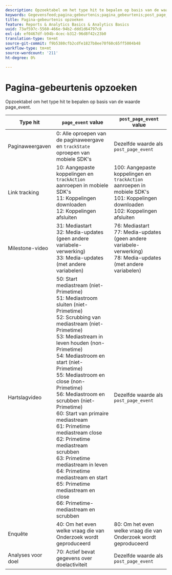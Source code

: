 ```yaml
---
description: Opzoektabel om het type hit te bepalen op basis van de waarde page_event.
keywords: Gegevensfeed;pagina;gebeurtenis;pagina_gebeurtenis;post_page_event
title: Pagina-gebeurtenis opzoeken
feature: Reports & Analytics Basics & Analytics Basics
uuid: 73af597c-5560-466e-94b2-ddd1d64797c8
exl-id: ef0467df-b94b-4cec-b312-96d8f42c23b0
translation-type: tm+mt
source-git-commit: f9b5380cfb2cdfe1827b8ee70f60c65ff5004b48
workflow-type: tm+mt
source-wordcount: '211'
ht-degree: 0%

---
```


# Pagina-gebeurtenis opzoeken

Opzoektabel om het type hit te bepalen op basis van de waarde page_event.

| Type hit | `page_event` value | `post_page_event` value |
| --- | --- | --- |
| Paginaweergaven | 0: Alle oproepen van de paginaweergave en `trackState` oproepen van mobiele SDK&#39;s | Dezelfde waarde als `post_page_event` |
| Link tracking | 10: Aangepaste koppelingen en `trackAction` aanroepen in mobiele SDK&#39;s<br>11: Koppelingen downloaden<br>12: Koppelingen afsluiten | 100: Aangepaste koppelingen en `trackAction` aanroepen in mobiele SDK&#39;s<br>101: Koppelingen downloaden<br>102: Koppelingen afsluiten |
| Milestone-video | 31: Mediastart<br>32: Media-updates (geen andere variabele-verwerking)<br>33: Media-updates (met andere variabelen) | 76: Mediastart<br>77: Media-updates (geen andere variabele-verwerking)<br>78: Media-updates (met andere variabelen) |
| Hartslagvideo | 50: Start mediastream (niet-Primetime)<br>51: Mediastroom sluiten (niet-Primetime)<br>52: Scrubbing van mediastream (niet-Primetime)<br>53: Mediastream in leven houden (non-Primetime)<br>54: Mediastroom en start (niet-Primetime)<br>55: Mediastroom en close (non-Primetime)<br>56: Mediastroom en scrubben (niet-Primetime)<br>60: Start van primaire mediastream<br>61: Primetime mediastream close<br>62: Primetime mediastream scrubben<br>63: Primetime mediastream in leven<br>64: Primetime mediastream en start<br>65: Primetime mediastream en close<br>66: Primetime-mediastream en scrubben | Dezelfde waarde als `post_page_event` |
| Enquête | 40: Om het even welke vraag die van Onderzoek wordt geproduceerd | 80: Om het even welke vraag die van Onderzoek wordt geproduceerd |
| Analyses voor doel | 70: Actief bevat gegevens over doelactiviteit | Dezelfde waarde als `post_page_event` |
